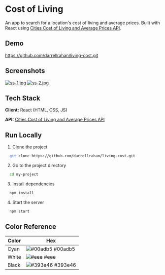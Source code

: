 # Cost of Living

An app to search for a location's cost of living and average prices. Built with React using [Cities Cost of Living and Average Prices API](https://rapidapi.com/zyla-labs-zyla-labs-default/api/cities-cost-of-living-and-average-prices-api).

## Demo

https://github.com/darrellrahan/living-cost.git

## Screenshots

[![ss-1.jpg](https://i.postimg.cc/7YT479CX/ss-1.jpg)](https://postimg.cc/tYy8GhNV)
[![ss-2.jpg](https://i.postimg.cc/DyVvxR3R/ss-2.jpg)](https://postimg.cc/s1cCX6XJ)

## Tech Stack

**Client:** React (HTML, CSS, JS)

**API:** [Cities Cost of Living and Average Prices API](https://rapidapi.com/zyla-labs-zyla-labs-default/api/cities-cost-of-living-and-average-prices-api)

## Run Locally

1. Clone the project

```bash
  git clone https://github.com/darrellrahan/living-cost.git
```

2. Go to the project directory

```bash
  cd my-project
```

3. Install dependencies

```bash
  npm install
```

4. Start the server

```bash
  npm start
```

## Color Reference

| Color | Hex                                                              |
| ----- | ---------------------------------------------------------------- |
| Cyan  | ![#00adb5](https://via.placeholder.com/10/00adb5?text=+) #00adb5 |
| White | ![#eee](https://via.placeholder.com/10/eeeeee?text=+) #eee       |
| Black | ![#393e46](https://via.placeholder.com/10/393e46?text=+) #393e46 |
